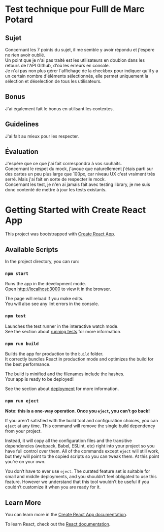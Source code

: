 # Test technique pour Fulll de Marc Potard

## Sujet
Concernant les 7 points  du sujet, il me semble y avoir répondu et j'espère ne rien avoir oublié.\
Un point que je n'ai pas traité est les utilisateurs en doublon dans les retours de l'API Github, d'où les erreurs en console.\
Je n'ai pas non plus gérer l'affichage de la checkbox pour indiquer qu'il y a un certain nombre d'éléments sélectionnés, elle permet uniquement la sélection et déselection de tous les utilisateurs.

## Bonus
J'ai également fait le bonus en utilisant les contextes.

## Guidelines
J'ai fait au mieux pour les respecter.

## Évaluation
J'espère que ce que j'ai fait correspondra à vos souhaits.\
Concernant le respet du mock, j'avoue que naturellement j'étais parti sur des cartes un peu plus large que 100px, car niveau UX c'est vraiment très serré. Mais j'ai fait en sorte de respecter le mock.\
Concernant les test, je n'en ai jamais fait avec testing library, je me suis donc contenté de mettre à jour les tests existants.

# Getting Started with Create React App

This project was bootstrapped with [Create React App](https://github.com/facebook/create-react-app).

## Available Scripts

In the project directory, you can run:

### `npm start`

Runs the app in the development mode.\
Open [http://localhost:3000](http://localhost:3000) to view it in the browser.

The page will reload if you make edits.\
You will also see any lint errors in the console.

### `npm test`

Launches the test runner in the interactive watch mode.\
See the section about [running tests](https://facebook.github.io/create-react-app/docs/running-tests) for more information.

### `npm run build`

Builds the app for production to the `build` folder.\
It correctly bundles React in production mode and optimizes the build for the best performance.

The build is minified and the filenames include the hashes.\
Your app is ready to be deployed!

See the section about [deployment](https://facebook.github.io/create-react-app/docs/deployment) for more information.

### `npm run eject`

**Note: this is a one-way operation. Once you `eject`, you can’t go back!**

If you aren’t satisfied with the build tool and configuration choices, you can `eject` at any time. This command will remove the single build dependency from your project.

Instead, it will copy all the configuration files and the transitive dependencies (webpack, Babel, ESLint, etc) right into your project so you have full control over them. All of the commands except `eject` will still work, but they will point to the copied scripts so you can tweak them. At this point you’re on your own.

You don’t have to ever use `eject`. The curated feature set is suitable for small and middle deployments, and you shouldn’t feel obligated to use this feature. However we understand that this tool wouldn’t be useful if you couldn’t customize it when you are ready for it.

## Learn More

You can learn more in the [Create React App documentation](https://facebook.github.io/create-react-app/docs/getting-started).

To learn React, check out the [React documentation](https://reactjs.org/).
